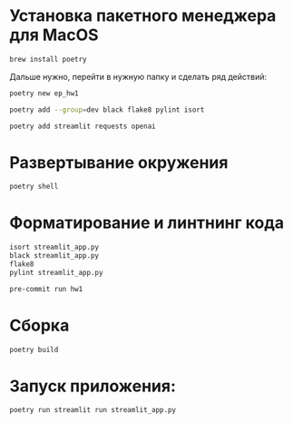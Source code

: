 # Установка пакетного менеджера для MacOS

``` bash 
brew install poetry
```
Дальше нужно, перейти в нужную папку и сделать ряд действий:

``` bash
poetry new ep_hw1
```

``` bash
poetry add --group=dev black flake8 pylint isort
```

``` bash
poetry add streamlit requests openai
```

#  Развертывание окружения

``` bash
poetry shell
```

# Форматирование и линтнинг кода

``` bash
isort streamlit_app.py
black streamlit_app.py
flake8 
pylint streamlit_app.py
```

``` bash
pre-commit run hw1
```

# Сборка

``` bash
poetry build
```

# Запуск приложения:

``` bash
poetry run streamlit run streamlit_app.py
``` 



